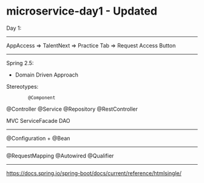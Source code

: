 # microservice-day1 - Updated

Day 1:

-----------------------------------------------

AppAccess => TalentNext => Practice Tab => Request Access Button

-----------------------------------------------

Spring 2.5:

- Domain Driven Approach

Stereotypes:

			@Component


@Controller		@Service		@Repository
@RestController

MVC			ServiceFacade		DAO

---------------------------

@Configuration + @Bean

---------------------------

@RequestMapping
@Autowired
@Qualifier

----------------------------------------------------------

https://docs.spring.io/spring-boot/docs/current/reference/htmlsingle/
